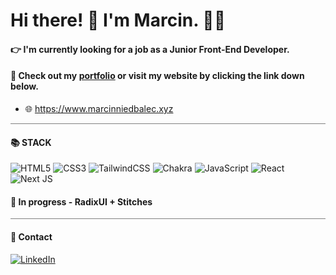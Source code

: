 
  
# Hi there! 👋 I'm Marcin. 👨‍💻
#### 👉 I'm currently looking for a job as a Junior Front-End Developer.
#### 🧾 Check out my [portfolio](https://marcin-niedbalec.vercel.app/portfolio) or visit my website by clicking the link down below.
- 🌐 https://www.marcinniedbalec.xyz

<hr style="height:1px;border-width:0;color:gray;background-color:gray">

#### 📚 STACK
  
![HTML5](https://img.shields.io/badge/html5-%23E34F26.svg?style=for-the-badge&logo=html5&logoColor=white) 	![CSS3](https://img.shields.io/badge/css3-%231572B6.svg?style=for-the-badge&logo=css3&logoColor=white)	![TailwindCSS](https://img.shields.io/badge/tailwindcss-%2338B2AC.svg?style=for-the-badge&logo=tailwind-css&logoColor=white) ![Chakra](https://img.shields.io/badge/chakra-%234ED1C5.svg?style=for-the-badge&logo=chakraui&logoColor=white) 	![JavaScript](https://img.shields.io/badge/javascript-%23323330.svg?style=for-the-badge&logo=javascript&logoColor=%23F7DF1E) ![React](https://img.shields.io/badge/react-%2320232a.svg?style=for-the-badge&logo=react&logoColor=%2361DAFB)	![Next JS](https://img.shields.io/badge/Next-black?style=for-the-badge&logo=next.js&logoColor=white)

#### 📖 In progress - RadixUI + Stitches

<hr style="height:1px;border-width:0;color:gray;background-color:gray">

#### 💬 Contact
[![LinkedIn](https://img.shields.io/badge/linkedin-%230077B5.svg?style=for-the-badge&logo=linkedin&logoColor=white)](https://www.linkedin.com/in/marcin-niedbalec-08a786215/)
